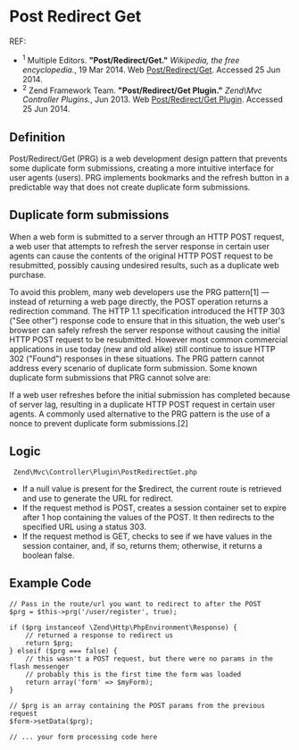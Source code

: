 # Post Redirect Get 

REF: 
 
* <sup>1</sup> Multiple Editors. __"Post/Redirect/Get."__ _Wikipedia, the free encyclopedia._, 19 Mar 2014. Web [Post/Redirect/Get](http://en.wikipedia.org/wiki/Post/Redirect/Get). Accessed 25 Jun 2014.
* <sup>2</sup> Zend Framework Team. __"Post/Redirect/Get Plugin."__ _Zend\Mvc Controller Plugins._, Jun 2013. Web [Post/Redirect/Get Plugin](http://framework.zend.com/manual/2.3/en/modules/zend.mvc.plugins.html#zend-mvc-controller-plugins-postredirectget). Accessed 25 Jun 2014.

## Definition

Post/Redirect/Get (PRG) is a web development design pattern that prevents some duplicate form submissions, creating a more intuitive interface for user agents (users). PRG implements bookmarks and the refresh button in a predictable way that does not create duplicate form submissions.

## Duplicate form submissions

When a web form is submitted to a server through an HTTP POST request, a web user that attempts to refresh the server response in certain user agents can cause the contents of the original HTTP POST request to be resubmitted, possibly causing undesired results, such as a duplicate web purchase.

To avoid this problem, many web developers use the PRG pattern[1] — instead of returning a web page directly, the POST operation returns a redirection command. The HTTP 1.1 specification introduced the HTTP 303 ("See other") response code to ensure that in this situation, the web user's browser can safely refresh the server response without causing the initial HTTP POST request to be resubmitted. However most common commercial applications in use today (new and old alike) still continue to issue HTTP 302 ("Found") responses in these situations. The PRG pattern cannot address every scenario of duplicate form submission. Some known duplicate form submissions that PRG cannot solve are:

If a web user refreshes before the initial submission has completed because of server lag, resulting in a duplicate HTTP POST request in certain user agents.
A commonly used alternative to the PRG pattern is the use of a nonce to prevent duplicate form submissions.[2]

## Logic

` Zend\Mvc\Controller\Plugin\PostRedirectGet.php`  

* If a null value is present for the $redirect, the current route is retrieved and use to generate the URL for redirect.
* If the request method is POST, creates a session container set to expire after 1 hop containing the values of the POST. It then redirects to the specified URL using a status 303.
* If the request method is GET, checks to see if we have values in the session container, and, if so, returns them; otherwise, it returns a boolean false.
 
## Example Code  
    
    // Pass in the route/url you want to redirect to after the POST
	$prg = $this->prg('/user/register', true);
	
	if ($prg instanceof \Zend\Http\PhpEnvironment\Response) {
	    // returned a response to redirect us
	    return $prg;
	} elseif ($prg === false) {
	    // this wasn't a POST request, but there were no params in the flash messenger
	    // probably this is the first time the form was loaded
	    return array('form' => $myForm);
	}
	
	// $prg is an array containing the POST params from the previous request
	$form->setData($prg);
	
	// ... your form processing code here